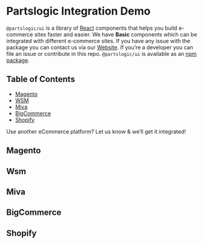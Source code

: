 # Partslogic Integration Demo
`@partslogic/ui` is a library of [React](https://reactjs.org/) components that helps you build e-commerce sites faster and easier.
We have **Basic** components which can be integrated with different e-commerce sites.
If you have any issue with the package you can contact us via our [Website](https://partslogic.com/support/).
If you’re a developer you can file an issue or contribute in this repo.
`@partslogic/ui` is available as an [npm package](https://www.npmjs.com/package/@partslogic/ui).

## Table of Contents

* [Magento](#magento)
* [WSM](#wsm)
* [Miva](#miva)
* [BigCommerce](#bigcommerce)
* [Shopify](#shopify)

Use another eCommerce platform? Let us know & we’ll get it integrated!

## Magento


## Wsm


## Miva


## BigCommerce


## Shopify





